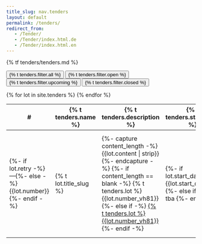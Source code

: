 ```yaml
---
title_slug: nav.tenders
layout: default
permalink: /tenders/
redirect_from:
   - /Tender/
   - /Tender/index.html.de
   - /Tender/index.html.en
---
```


{% tf tenders/tenders.md %}

<button class="btn btn-sm rounded-pill bg-primary text-light" id="all">{% t tenders.filter.all %}</button>
<button class="btn btn-sm rounded-pill bg-secondary text-light" id="open">{% t tenders.filter.open %}</button>
<button class="btn btn-sm rounded-pill bg-secondary text-light" id="upcoming">{% t tenders.filter.upcoming %}</button> 
<button class="btn btn-sm rounded-pill bg-secondary text-light" id="closed">{% t tenders.filter.closed %}</button> 

<div class="table-responsive text-center">
<table>
  <thead>
    <th scope="col">#</th>
    <th scope="col">{% t tenders.name %}</th>
    <th scope="col">{% t tenders.description %}</th>
    <th scope="col">{% t tenders.start_date %}</th>
    <th scope="col">{% t tenders.closing_date %}</th>
    <th scope="col">{% t tenders.contracting_portal %}</th>
  </thead>
  <tbody>
    {% for lot in site.tenders %}
    <tr class="lot {{lot.state}}" {% if lot.state == "open" %}style="background-color:rgba(255, 245, 157, 0.6);"{% endif %}>
      <td>{%- if lot.retry -%}—{%- else -%}{{lot.number}}{%- endif -%}</td>
      <td {% if lot.state == "open" %}style="font-weight: bold;"{% endif %}>{% t lot.title_slug %}</td>
      <td>
        {%- capture content_length -%}{{lot.content | strip}}{%- endcapture -%}
        {%- if content_length == blank -%}
          {% t tenders.lot %} {{lot.number_vh81}}
        {%- else if -%}
          <a href="{{lot.url | prepend: site.baseurl}}">{% t tenders.lot %} {{lot.number_vh81}}</a>
        {%- endif -%}
      </td>
      <td>
        {%- if lot.start_date -%}
          {{lot.start_date}}
        {%- else if -%}
          <span class="fst-italic">tba</span>
        {%- endif -%}
      </td>
      <td>
        {%- if lot.closing_date -%}
          {{lot.closing_date}}
        {%- else if -%}
          <span class="fst-italic">tba</span>
        {%- endif -%}
      </td>
      <td>
        {%- if lot.state == "closed" -%}
          <span class="text-decoration-line-through">SCS-VP{{lot.number_vh81 | prepend: '00' | slice: -2, 2 }}{%- if lot.retry -%}-{{lot.retry}}{%- endif -%}</span>
        {%- elsif lot.contracting_portal -%}
          <a style="font-weight: bold;" href="{{lot.contracting_portal}}">SCS-VP{{lot.number_vh81 | prepend: '00' | slice: -2, 2 }}{%- if lot.retry -%}-{{lot.retry}}{%- endif -%}</a>
        {%- else -%}
          <span class="fst-italic">tba</span>
        {%- endif -%}
      </td>
    </tr>
    {% endfor %}
  </tbody>
</table>
</div>

<script>
$(document).ready(function(){
  $(".btn").on("click", function() {
    $('.btn').addClass('bg-secondary').removeClass('bg-primary');
    $(this).removeClass('bg-secondary').addClass('bg-primary');
    if (this.id == "all") {
      $('.lot').show();
    } else {
      $('.lot').hide();
      $('.' + this.id).show();
    }
  });
});
</script>
